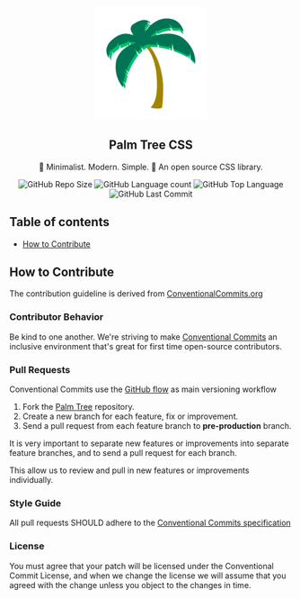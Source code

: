 <p align="center">
	<img src="./public/assets/img/logo.svg" alt="Palm Tree CSS's Logo" title="Palm Tree CSS's Logo" width="200"/>
</p>

<h2 align="center">Palm Tree CSS</h2>

<p align="center">
	🌴 Minimalist. Modern. Simple. 🌴 An open source CSS library. 
</p>

<p align="center">
	<img src="https://img.shields.io/github/repo-size/adonyssantos/palm-tree-css?style=plastic" alt="GitHub Repo Size" title="GitHub Repo Size"> 
	<img src="https://img.shields.io/github/languages/count/adonyssantos/palm-tree-css?style=plastic" alt="GitHub Language count" title="GitHub Language count"> 
	<img src="https://img.shields.io/github/languages/top/adonyssantos/palm-tree-css?style=plastic" alt="GitHub Top Language" title="GitHub Top Language"> 
	<img src="https://img.shields.io/github/last-commit/adonyssantos/palm-tree-css?color=red&amp;style=plastic" alt="GitHub Last Commit" title="GitHub Last Commit">
</p>

## Table of contents

- [How to Contribute](#how-to-contribute)

## How to Contribute

The contribution guideline is derived from [ConventionalCommits.org](https://www.conventionalcommits.org/)

### Contributor Behavior

Be kind to one another. We're striving to make [Conventional Commits](https://www.conventionalcommits.org/) an inclusive environment that's great for first time open-source contributors.

### Pull Requests

Conventional Commits use the [GitHub flow](https://guides.github.com/introduction/flow/) as main versioning workflow

1. Fork the [Palm Tree](https://github.com/adonyssantos/palm-Tree-css) repository.
2. Create a new branch for each feature, fix or improvement.
3. Send a pull request from each feature branch to **pre-production** branch.

It is very important to separate new features or improvements into separate feature branches, and to send a pull request for each branch.

This allow us to review and pull in new features or improvements individually.

### Style Guide

All pull requests SHOULD adhere to the [Conventional Commits specification](https://conventionalcommits.org/)

### License

You must agree that your patch will be licensed under the Conventional Commit License, and when we change the license we will assume that you agreed with the change unless you object to the changes in time.
